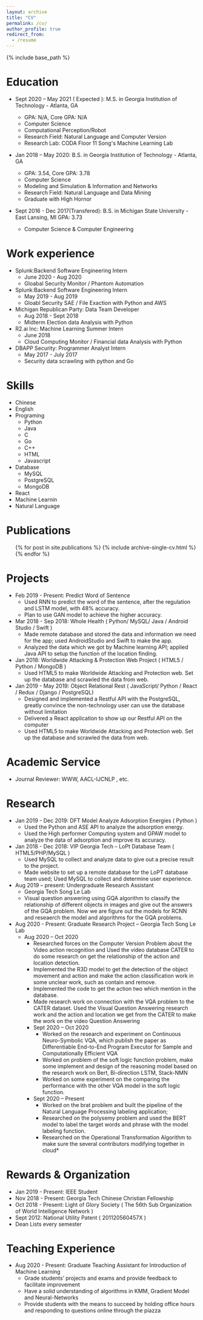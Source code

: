 ```yaml
---
layout: archive
title: "CV"
permalink: /cv/
author_profile: true
redirect_from:
  - /resume
---
```


{% include base_path %}

Education
======
* Sept 2020 – May 2021 ( Expected ): M.S. in Georgia Institution of Technology - Atlanta, GA    
  * GPA: N/A, Core GPA: N/A
  * Computer Science
  * Computational Perception/Robot
  * Research Field: Natural Language and Computer Version
  * Research Lab: CODA Floor 11 Song's Machine Learning Lab

* Jan 2018 – May 2020: B.S. in Georgia Institution of Technology - Atlanta, GA    
  * GPA: 3.54, Core GPA: 3.78
  * Computer Science
  * Modeling and Simulation & Information and Networks
  * Research Field: Natural Language and Data Mining
  * Graduate with High Hornor
  
* Sept 2016 - Dec 2017(Transfered): B.S. in Michigan State University - East Lansing, MI	    GPA: 3.73           
  * Computer Science & Computer Engineering

Work experience
======
* Splunk:Backend Software Engineering Intern                     	                       
   * June 2020 - Aug 2020   
   * Gloabal Security Monitor / Phantom Automation 
* Splunk:Backend Software Engineering Intern                     	                       
   * May 2019 - Aug 2019   
   * Gloabl Security SAE / File Exaction with Python and AWS
* Michigan Republican Party: Data Team Developer                                                            
  * Aug 2018 - Sept 2018
  * Midterm Election data Analysis with Python 
* R2.ai Inc: Machine Learning Summer Intern                                       
  * June 2018 
  * Cloud Computing Monitor / Financial data Analysis with Python 
* DBAPP Security: Programmer Analyst Intern                                            
  * May 2017 - July 2017
  * Security data scrawling with python and Go


  
Skills
======
* Chinese
* English
* Programing
  * Python
  * Java
  * C
  * Go
  * C++
  * HTML
  * Javascript
* Database
  * MySQL
  * PostgreSQL
  * MongoDB
* React
* Machine Learnin
* Natural Language


Publications
======
  <ul>{% for post in site.publications %}
    {% include archive-single-cv.html %}
  {% endfor %}</ul>
  
Projects
======
* Feb 2019 - Present: Predict Word of Sentence 	                    
    * Used RNN to predict the word of the sentence, after the regulation and LSTM model, with 48% accuracy.
    * Plan to use GAN model to achieve the higher accuracy.
* Mar 2018 - Sep 2018: Whole Health ( Python/ MySQL/ Java / Android Studio / Swift )  
    * Made remote database and stored the data and information we need for the app; used AndroidStudio and Swift to make the app.
    * Analyzed the data which we got by Machine learning API; applied Java API to setup the function of the location finding.
* Jan 2018: Worldwide Attacking & Protection Web Project ( HTML5 / Python / MongoDB )  
    * Used HTML5 to make Worldwide Attacking and Protection web. Set up the database and scrawled the data from web.
* Jan 2019 - May 2019: Object Relational Rest  ( JavaScript/ Python / React / Redux / Django / PostgreSQL)
    * Designed and implemented a Restful API with the PostgreSQL, greatly convince the non-technology user can use the database without limitation
    * Delivered a React application to show up our Restful API on the computer
    * Used HTML5 to make Worldwide Attacking and Protection web. Set up the database and scrawled the data from web.

Academic Service
======
* Journal Reviewer:  WWW, AACL-IJCNLP , etc.


Research
======
* Jan 2019 - Dec 2019: DFT Model Analyze Adsorption Energies ( Python )                                 
    * Used the Python and ASE API to analyze the adsorption energy.
    * Used the High performer Computing system and GPAW model to analyze the data of adsorption and improve its accuracy.
* Jan 2018 - Dec 2018: VIP Georgia Tech – LoPt Database Team ( HTML5/PHP/MySQL )        
    * Used MySQL to collect and analyze data to give out a precise result to the project.
    * Made website to set up a remote database for the LoPT database team used; Used MySQL to collect and determine user experience.
* Aug 2019 – present: Undergraduate Research Assistant 
    * Georgia Tech Song Le Lab                  
    * Visual question answering using GQA algorithm to classify the relationship of different objects in images and give out the answers of the GQA problem. Now we are figure out the models for RCNN and reseaerch the model and algorithms for the GQA problems.
* Aug 2020 - Present: Graduate Research Project – Georgia Tech Song Le Lab  
  * Aug 2020 – Oct 2020
      * Researched forces on the Computer Version Problem about the Video action recognition and Used the video database CATER to do some research on get the relationship of the action and location detection.
      * Implemented the R3D model to get the detection of the object movement and action and make the action classification work in some unclear work, such as contain and remove.
      * Implemented the code to get the action two which mention in the database.
      * Made research work on connection with the VQA problem to the CATER dataset. Used the Visual Question Answering research work and the action and location we get from the CATER to make the work on the video Question Answering
    * Sept 2020 – Oct 2020
      * Worked on the research and experiment on Continuous Neuro-Symbolic VQA, which publish the paper as Differentiable End-to-End Program Executor for Sample and Computationally Efficient VQA
      * Worked on problem of the soft logic function problem, make some implement and design of the reasoning model based on the research work on Bert, Bi-direction LSTM, Stack-NMN
      * Worked on some experiment on the comparing the performance with the other VQA model in the soft logic function.
    * Sept 2020 – Present
      * Worked on the brat problem and built the pipeline of the Natural Language Processing labeling application;
      * Researched on the polysemy problem and used the BERT model to label the target words and phrase with the model labeling function.
      * Researched on the Operational Transformation Algorithm to make sure the several contributors modifying together in cloud* 

Rewards & Organization
======
* Jan 2019 - Present: IEEE Student        	
* Nov 2018 - Present: Georgia Tech Chinese Christian Fellowship       
* Oct 2018 - Present: Light of Glory Society ( The 56th Sub Organization of World Intelligence Network )        
* Sept 2012: National Utility Patent ( 201120560457X )             
* Dean Lists every semester   


Teaching Experience
======
* Aug 2020 - Present: Graduate Teaching Assistant for Introduction of Machine Learning
    * Grade students’ projects and exams and provide feedback to facilitate improvement
    * Have a solid understanding of algorithms in KMM, Gradient Model and Neural-Networks
    * Provide students with the means to succeed by holding office hours and responding to questions online through the piazza
                                                                                                               





